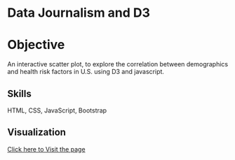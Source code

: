 # Data Journalism and D3

# Objective
An interactive scatter plot, to explore the correlation between demographics and health risk factors in U.S. using D3 and javascript.
## Skills
HTML, CSS, JavaScript, Bootstrap

## Visualization
[Click here to Visit the page](https://lalitaeranki.github.io/D3_News_times/)



